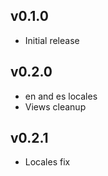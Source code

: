 ## v0.1.0

* Initial release

## v0.2.0

* en and es locales
* Views cleanup

## v0.2.1

* Locales fix

